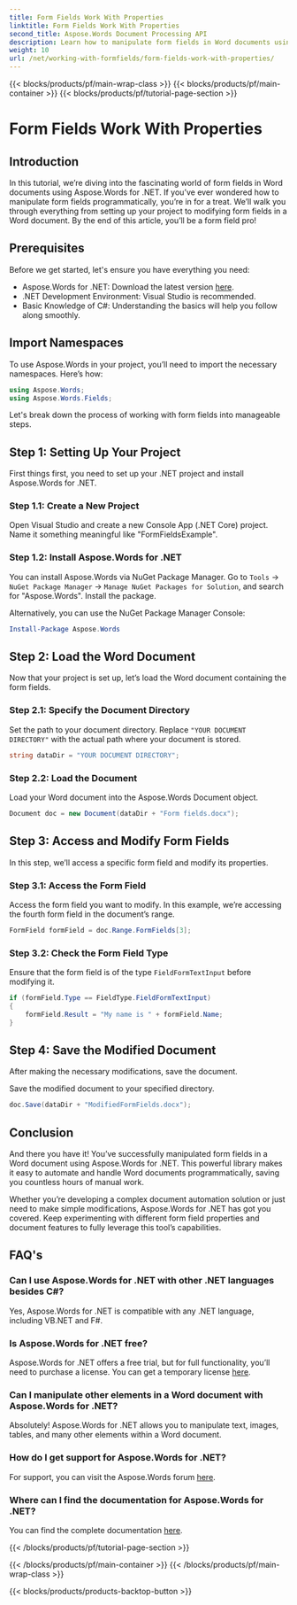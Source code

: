 ```yaml
---
title: Form Fields Work With Properties
linktitle: Form Fields Work With Properties
second_title: Aspose.Words Document Processing API
description: Learn how to manipulate form fields in Word documents using Aspose.Words for .NET with our detailed step-by-step guide.
weight: 10
url: /net/working-with-formfields/form-fields-work-with-properties/
---
```


{{< blocks/products/pf/main-wrap-class >}}
{{< blocks/products/pf/main-container >}}
{{< blocks/products/pf/tutorial-page-section >}}

# Form Fields Work With Properties

## Introduction

In this tutorial, we’re diving into the fascinating world of form fields in Word documents using Aspose.Words for .NET. If you’ve ever wondered how to manipulate form fields programmatically, you’re in for a treat. We’ll walk you through everything from setting up your project to modifying form fields in a Word document. By the end of this article, you’ll be a form field pro!

## Prerequisites

Before we get started, let's ensure you have everything you need:
- Aspose.Words for .NET: Download the latest version [here](https://releases.aspose.com/words/net/).
- .NET Development Environment: Visual Studio is recommended.
- Basic Knowledge of C#: Understanding the basics will help you follow along smoothly.

## Import Namespaces

To use Aspose.Words in your project, you’ll need to import the necessary namespaces. Here’s how:

```csharp
using Aspose.Words;
using Aspose.Words.Fields;
```

Let's break down the process of working with form fields into manageable steps.

## Step 1: Setting Up Your Project

First things first, you need to set up your .NET project and install Aspose.Words for .NET.

### Step 1.1: Create a New Project

Open Visual Studio and create a new Console App (.NET Core) project. Name it something meaningful like "FormFieldsExample".

### Step 1.2: Install Aspose.Words for .NET

You can install Aspose.Words via NuGet Package Manager. Go to `Tools` -> `NuGet Package Manager` -> `Manage NuGet Packages for Solution`, and search for "Aspose.Words". Install the package.

Alternatively, you can use the NuGet Package Manager Console:

```powershell
Install-Package Aspose.Words
```

## Step 2: Load the Word Document

Now that your project is set up, let’s load the Word document containing the form fields.

### Step 2.1: Specify the Document Directory

Set the path to your document directory. Replace `"YOUR DOCUMENT DIRECTORY"` with the actual path where your document is stored.

```csharp
string dataDir = "YOUR DOCUMENT DIRECTORY";
```

### Step 2.2: Load the Document

Load your Word document into the Aspose.Words Document object.

```csharp
Document doc = new Document(dataDir + "Form fields.docx");
```

## Step 3: Access and Modify Form Fields

In this step, we’ll access a specific form field and modify its properties.

### Step 3.1: Access the Form Field

Access the form field you want to modify. In this example, we’re accessing the fourth form field in the document’s range.

```csharp
FormField formField = doc.Range.FormFields[3];
```

### Step 3.2: Check the Form Field Type

Ensure that the form field is of the type `FieldFormTextInput` before modifying it.

```csharp
if (formField.Type == FieldType.FieldFormTextInput)
{
    formField.Result = "My name is " + formField.Name;
}
```

## Step 4: Save the Modified Document

After making the necessary modifications, save the document.

Save the modified document to your specified directory.

```csharp
doc.Save(dataDir + "ModifiedFormFields.docx");
```

## Conclusion

And there you have it! You’ve successfully manipulated form fields in a Word document using Aspose.Words for .NET. This powerful library makes it easy to automate and handle Word documents programmatically, saving you countless hours of manual work.

Whether you’re developing a complex document automation solution or just need to make simple modifications, Aspose.Words for .NET has got you covered. Keep experimenting with different form field properties and document features to fully leverage this tool’s capabilities.

## FAQ's

### Can I use Aspose.Words for .NET with other .NET languages besides C#?
Yes, Aspose.Words for .NET is compatible with any .NET language, including VB.NET and F#.

### Is Aspose.Words for .NET free?
Aspose.Words for .NET offers a free trial, but for full functionality, you’ll need to purchase a license. You can get a temporary license [here](https://purchase.aspose.com/temporary-license/).

### Can I manipulate other elements in a Word document with Aspose.Words for .NET?
Absolutely! Aspose.Words for .NET allows you to manipulate text, images, tables, and many other elements within a Word document.

### How do I get support for Aspose.Words for .NET?
For support, you can visit the Aspose.Words forum [here](https://forum.aspose.com/c/words/8).

### Where can I find the documentation for Aspose.Words for .NET?
You can find the complete documentation [here](https://reference.aspose.com/words/net/).

{{< /blocks/products/pf/tutorial-page-section >}}

{{< /blocks/products/pf/main-container >}}
{{< /blocks/products/pf/main-wrap-class >}}

{{< blocks/products/products-backtop-button >}}
